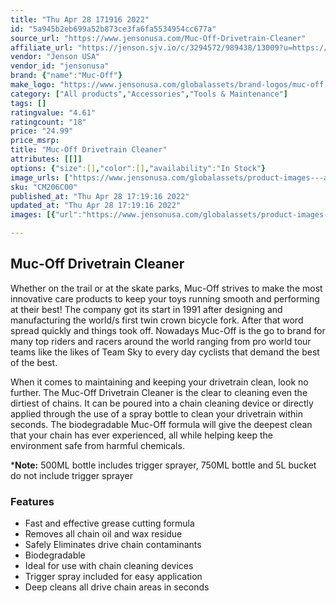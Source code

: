 ```yaml
---
title: "Thu Apr 28 171916 2022"
id: "5a945b2eb699a52b873ce3fa6fa5534954cc677a"
source_url: "https://www.jensonusa.com/Muc-Off-Drivetrain-Cleaner"
affiliate_url: "https://jenson.sjv.io/c/3294572/989438/13009?u=https://www.jensonusa.com/Muc-Off-Drivetrain-Cleaner"
vendor: "Jenson USA"
vendor_id: "jensonusa"
brand: {"name":"Muc-Off"}
make_logo: "https://www.jensonusa.com/globalassets/brand-logos/muc-off.jpg"
category: ["All products","Accessories","Tools & Maintenance"]
tags: []
ratingvalue: "4.61"
ratingcount: "18"
price: "24.99"
price_msrp: 
title: "Muc-Off Drivetrain Cleaner"
attributes: [[]]
options: {"size":[],"color":[],"availability":"In Stock"}
image_urls: ["https://www.jensonusa.com/globalassets/product-images---all-assets/muc-off/cm296c00_750ml.jpg"]
sku: "CM206C00"
published_at: "Thu Apr 28 17:19:16 2022"
updated_at: "Thu Apr 28 17:19:16 2022"
images: [{"url":"https://www.jensonusa.com/globalassets/product-images---all-assets/muc-off/cm296c00_750ml.jpg","path":"full/adebbc78510c60e8a4d8567c7a7de4981b8fec17.jpg","checksum":"27a74a564a1a681ac647680210da1d30","status":"downloaded"}]

---
```

## Muc-Off Drivetrain Cleaner

Whether on the trail or at the skate parks, Muc-Off strives to make the most
innovative care products to keep your toys running smooth and performing at
their best! The company got its start in 1991 after designing and
manufacturing the world/s first twin crown bicycle fork. After that word
spread quickly and things took off. Nowadays Muc-Off is the go to brand for
many top riders and racers around the world ranging from pro world tour teams
like the likes of Team Sky to every day cyclists that demand the best of the
best.

When it comes to maintaining and keeping your drivetrain clean, look no
further. The Muc-Off Drivetrain Cleaner is the clear to cleaning even the
dirtiest of chains. It can be poured into a chain cleaning device or directly
applied through the use of a spray bottle to clean your drivetrain within
seconds. The biodegradable Muc-Off formula will give the deepest clean that
your chain has ever experienced, all while helping keep the environment safe
from harmful chemicals.

***Note:** 500ML bottle includes trigger sprayer, 750ML bottle and 5L bucket
do not include trigger sprayer

### Features

  * Fast and effective grease cutting formula
  * Removes all chain oil and wax residue
  * Safely Eliminates drive chain contaminants
  * Biodegradable
  * Ideal for use with chain cleaning devices
  * Trigger spray included for easy application
  * Deep cleans all drive chain areas in seconds

